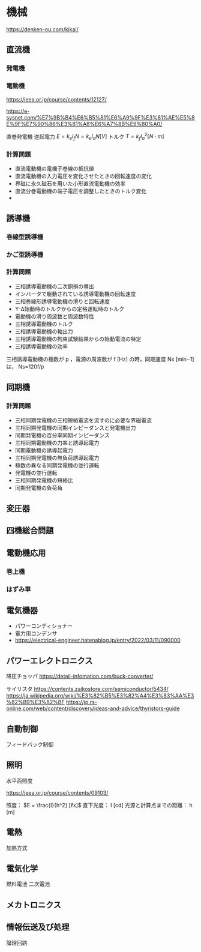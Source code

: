 # 機械

https://denken-ou.com/kikai/

## 直流機
### 発電機


### 電動機

https://jeea.or.jp/course/contents/12127/

https://e-sysnet.com/%E7%9B%B4%E6%B5%81%E6%A9%9F%E3%81%AE%E5%8E%9F%E7%90%86%E3%81%A8%E6%A7%8B%E9%80%A0/

直巻発電機 逆起電力 $E = k_eI_fN = k_eI_aN [V]$ トルク $T = k_fI_a^2 [N⋅m]$

### 計算問題
- 直流電動機の電機子巻線の抵抗値
- 直流電動機の入力電圧を変化させたときの回転速度の変化
- 界磁に永久磁石を用いた小形直流電動機の効率
- 直流分巻電動機の端子電圧を調整したときのトルク変化
- 

## 誘導機
### 巻線型誘導機

### かご型誘導機


### 計算問題
- 三相誘導電動機の二次銅損の導出
- インバータで駆動されている誘導電動機の回転速度
- 三相巻線形誘導電動機の滑りと回転速度
- Y-Δ始動時のトルクからの定格運転時のトルク
- 電動機の滑り周波数と周波数特性
- 三相誘導電動機のトルク
- 三相誘導電動機の軸出力
- 三相誘導電動機の拘束試験結果からの始動電流の特定
- 三相誘導電動機の効率


三相誘導電動機の極数が p ，電源の周波数が f [Hz] の時，同期速度 Ns [min−1] は，
Ns=120f/p

## 同期機


### 計算問題
- 三相同期発電機の三相短絡電流を流すのに必要な界磁電流
- 三相同期発電機の同期インピーダンスと発電機出力
- 同期発電機の百分率同期インピーダンス
- 三相同期電動機の力率と誘導起電力
- 同期電動機の誘導起電力
- 三相同期発電機の無負荷誘導起電力
- 極数の異なる同期発電機の並行運転
- 発電機の並行運転
- 三相同期発電機の短絡比
- 同期発電機の負荷角


## 変圧器

## 四機総合問題


## 電動機応用

### 巻上機

### はずみ車

## 電気機器

- パワーコンディショナー
- 電力用コンデンサ
- https://electrical-engineer.hatenablog.jp/entry/2022/03/11/090000

## パワーエレクトロニクス
降圧チョッパ
https://detail-infomation.com/buck-converter/

サイリスタ
https://contents.zaikostore.com/semiconductor/5434/
https://ja.wikipedia.org/wiki/%E3%82%B5%E3%82%A4%E3%83%AA%E3%82%B9%E3%82%BF
https://jp.rs-online.com/web/content/discovery/ideas-and-advice/thyristors-guide

## 自動制御
フィードバック制御

## 照明
水平面照度

https://jeea.or.jp/course/contents/09103/

照度： $E = \frac{I}{h^2} [ℓx]$
直下光度： I [cd]
光源と計算点までの距離： h [m]

## 電熱
加熱方式

## 電気化学
燃料電池
二次電池

## メカトロニクス

## 情報伝送及び処理
論理回路



